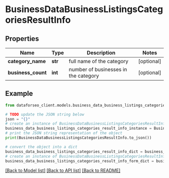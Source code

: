 # BusinessDataBusinessListingsCategoriesResultInfo


## Properties

Name | Type | Description | Notes
------------ | ------------- | ------------- | -------------
**category_name** | **str** | full name of the category | [optional] 
**business_count** | **int** | number of businesses in the category | [optional] 

## Example

```python
from dataforseo_client.models.business_data_business_listings_categories_result_info import BusinessDataBusinessListingsCategoriesResultInfo

# TODO update the JSON string below
json = "{}"
# create an instance of BusinessDataBusinessListingsCategoriesResultInfo from a JSON string
business_data_business_listings_categories_result_info_instance = BusinessDataBusinessListingsCategoriesResultInfo.from_json(json)
# print the JSON string representation of the object
print(BusinessDataBusinessListingsCategoriesResultInfo.to_json())

# convert the object into a dict
business_data_business_listings_categories_result_info_dict = business_data_business_listings_categories_result_info_instance.to_dict()
# create an instance of BusinessDataBusinessListingsCategoriesResultInfo from a dict
business_data_business_listings_categories_result_info_form_dict = business_data_business_listings_categories_result_info.from_dict(business_data_business_listings_categories_result_info_dict)
```
[[Back to Model list]](../README.md#documentation-for-models) [[Back to API list]](../README.md#documentation-for-api-endpoints) [[Back to README]](../README.md)


